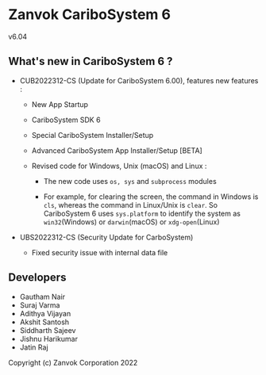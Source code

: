 # Zanvok CariboSystem 6
v6.04

## What's new in CariboSystem 6 ?
* CUB2022312-CS (Update for CariboSystem 6.00), features new features :
    * New App Startup

    * CariboSystem SDK 6

    * Special CariboSystem Installer/Setup

    * Advanced CariboSystem App Installer/Setup [BETA]

    * Revised code for Windows, Unix (macOS) and Linux :
        * The new code uses `os, sys` and `subprocess` modules

        * For example, for clearing the screen, the command in Windows is `cls`, whereas the command in Linux/Unix is `clear`. So CariboSystem 6 uses `sys.platform` to identify the system as `win32`(Windows) or `darwin`(macOS) or `xdg-open`(Linux)

* UBS2022312-CS (Security Update for CarboSystem)
    * Fixed security issue with internal data file

## Developers
* Gautham Nair
* Suraj Varma
* Adithya Vijayan
* Akshit Santosh
* Siddharth Sajeev
* Jishnu Harikumar
* Jatin Raj

Copyright (c) Zanvok Corporation 2022
